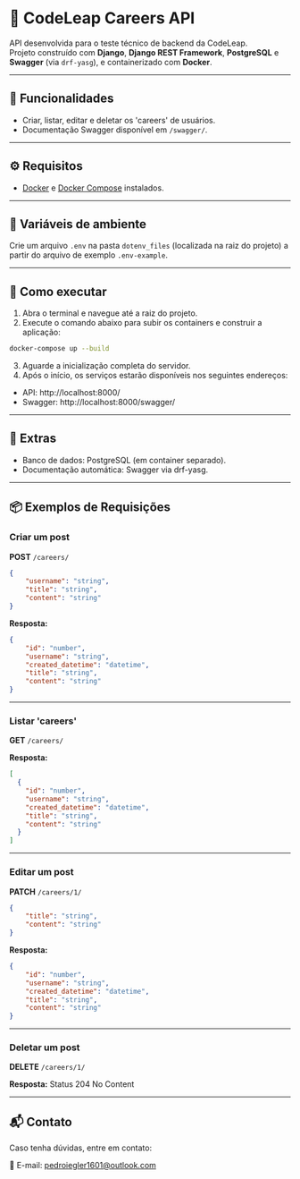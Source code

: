 # 🚀 CodeLeap Careers API

API desenvolvida para o teste técnico de backend da CodeLeap.  
Projeto construído com **Django**, **Django REST Framework**, **PostgreSQL** e **Swagger** (via `drf-yasg`), e containerizado com **Docker**.

---

## 🧪 Funcionalidades

- Criar, listar, editar e deletar os 'careers' de usuários.
- Documentação Swagger disponível em `/swagger/`.

---

## ⚙️ Requisitos

- [Docker](https://www.docker.com/) e [Docker Compose](https://docs.docker.com/compose/) instalados.

---

## 📁 Variáveis de ambiente

Crie um arquivo `.env` na pasta `dotenv_files` (localizada na raiz do projeto) a partir do arquivo de exemplo `.env-example`.

---

## 🚀 Como executar

1. Abra o terminal e navegue até a raiz do projeto.  
2. Execute o comando abaixo para subir os containers e construir a aplicação:

```bash
docker-compose up --build
```

3. Aguarde a inicialização completa do servidor.
4. Após o início, os serviços estarão disponíveis nos seguintes endereços:

- API: http://localhost:8000/
- Swagger: http://localhost:8000/swagger/

---

## 🧼 Extras

- Banco de dados: PostgreSQL (em container separado).
- Documentação automática: Swagger via drf-yasg.

---
  
## 📦 Exemplos de Requisições

### Criar um post

**POST** `/careers/`

```json
{
    "username": "string",
    "title": "string",
    "content": "string"
}
```

**Resposta:**
```json
{
    "id": "number",
    "username": "string",
    "created_datetime": "datetime",
    "title": "string",
    "content": "string"
}
```

---

### Listar 'careers'

**GET** `/careers/`

**Resposta:**
```json
[
  {
    "id": "number",
    "username": "string",
    "created_datetime": "datetime",
    "title": "string",
    "content": "string"
  }
]
```

---

### Editar um post

**PATCH** `/careers/1/`

```json
{
    "title": "string",
    "content": "string"
}
```

**Resposta:**
```json
{
    "id": "number",
    "username": "string",
    "created_datetime": "datetime",
    "title": "string",
    "content": "string"
}
```

---

### Deletar um post

**DELETE** `/careers/1/`

**Resposta:**
Status 204 No Content

---

## 📬 Contato  

Caso tenha dúvidas, entre em contato:  

📧 E-mail: [pedroiegler1601@outlook.com](mailto:pedroiegler1601@outlook.com)  
